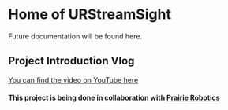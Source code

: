 # Home of URStreamSight

Future documentation will be found here.

## Project Introduction Vlog

[You can find the video on YouTube here](https://youtu.be/39VHr7tC7xA)

#### This project is being done in collaboration with [Prairie Robotics](http://www.prairierobotics.com/)
